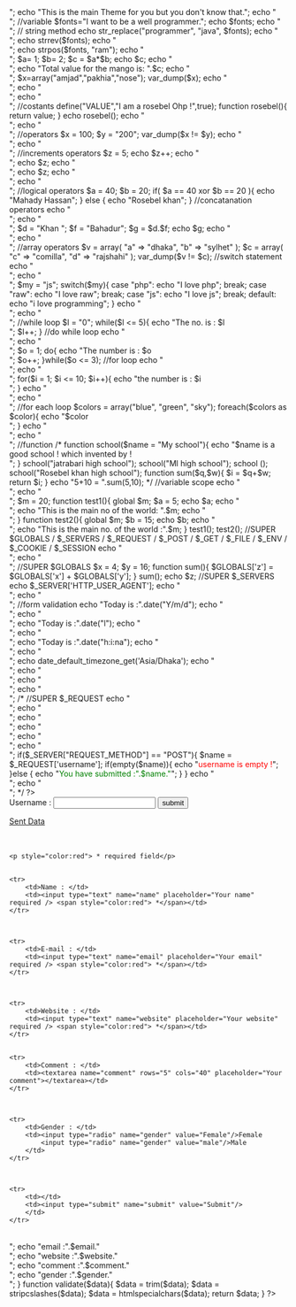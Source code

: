 <?php 

//Difference between echo and print


	/*1. echo contains multiple parameter (ex: "Rose", "is", "Nice")
	  2. print doesn't contain multiple parameter.
	  3. echo is more faster than print.	  
	
	*/
?>



<?php
//string
	echo "I am Rosebel Khan";
		echo "<br/>";
	echo "This is the main Theme for you but you don't know that.";
echo "<br>";


//variable
$fonts="I want to be a well programmer.";
echo $fonts;
echo "<br>";


// string method
echo str_replace("programmer", "java", $fonts);
echo "<br>";
echo strrev($fonts);
echo "<br>";
echo strpos($fonts, "ram");
echo "<br>";



$a= 1;
$b= 2;
$c = $a*$b;
echo $c;
echo "<br>";
echo "Total value for the mango is: ".$c;
echo "<br>";
$x=array("amjad","pakhia","nose");
var_dump($x);

echo "<br>";
echo "<br>";
echo "<br>";

//costants
 
define("VALUE","I am a rosebel Ohp
!",true);

function rosebel(){
		return value;
	}


	echo rosebel();

echo "<br/>";
echo "<br/>";

//operators

$x = 100;
$y = "200";

var_dump($x != $y);


echo "<br/>";
echo "<br/>";
//increments operators

$z = 5;
echo $z++;
echo "<br/>";
echo $z;
echo "<br/>";
echo $z;

echo "<br/>"; echo "<br/>";

//logical operators


$a = 40;
$b = 20;

if( $a == 40 xor $b == 20 ){
	echo "Mahady Hassan";
} else {
	echo "Rosebel khan";
}

//concatanation operators

echo "<br/>"; echo "<br/>";

$d = "Khan ";
$f = "Bahadur";
$g = $d.$f;
echo $g;
echo "<br/>";
echo "<br/>";

//array operators

$v = array(
	"a" => "dhaka",
	"b" => "sylhet"
);

$c = array(
	"c" => "comilla",
	"d" => "rajshahi"
);

var_dump($v != $c);

//switch statement

echo "<br/>";
echo "<br/>";

$my = "js";

switch($my){
	
	case "php":
	echo "I love php";
	break;
	
	case "raw":
	echo "I love raw";
	break;
	
	case "js":
	echo "I love js";
	break;
	
	
	default:
	echo "i love programming";
}


echo "<br/>";
echo "<br/>";

//while loop

$l = "0";

while($l <= 5){
	echo "The no. is : $l <br/>";
	$l++;
}

//do while loop

echo "<br/>";
echo "<br/>";

$o = 1;
do{
	echo "The number is : $o <br/>";
	$o++;
}while($o <= 3);



//for loop

echo "<br/>";
echo "<br/>";

for($i = 1; $i <= 10; $i++){
	echo "the number is : $i <br/>";
}


echo "<br/>";
echo "<br/>";

//for each loop

$colors = array("blue", "green", "sky");

foreach($colors as $color){
	echo "$color <br/>";
}


echo "<br/>";
echo "<br/>";


//function
/*
function school($name = "My school"){
	echo "$name is a good school ! which invented by ! <br/>";
}

school("jatrabari high school");

school("Ml high school");
school ();
school("Rosebel khan high school");


function sum($q,$w){
	$i = $q+$w;
	return $i;
}
echo "5+10 = ".sum(5,10);

*/
//variable scope

echo "<br/>";
echo "<br/>";

$m = 20;

function test1(){
	global $m;
	$a = 5;
	echo $a;
	
echo "<br/>";
echo "This is the main no of the world: ".$m;
echo "<br/>";
}

function test2(){
	global $m;
	$b = 15;
	echo $b;
	
echo "<br/>";
echo "This is the main no. of the world :".$m;
}

test1();
test2();


//SUPER $GLOBALS / $_SERVERS / $_REQUEST / $_POST / $_GET / $_FILE / $_ENV / $_COOKIE / $_SESSION

echo "<br/>";
echo "<br/>";

//SUPER $GLOBALS

$x = 4;
$y = 16;
function sum(){
	$GLOBALS['z'] = $GLOBALS['x'] + $GLOBALS['y'];
}

sum();
echo $z;

//SUPER $_SERVERS



echo $_SERVER['HTTP_USER_AGENT'];

echo "<br/>";
echo "<br/>";


//form validation

echo "Today is :".date("Y/m/d");
echo "<br/>";
echo "<br/>";
echo "Today is :".date("l");
echo "<br/>";
echo "<br/>";
echo "Today is :".date("h:i:na");
echo "<br/>";
echo "<br/>";

echo date_default_timezone_get('Asia/Dhaka');

echo "<br/>";
echo "<br/>";
echo "<br/>";
echo "<br/>";




















































/*
//SUPER $_REQUEST

echo "<br/>";
echo "<br/>";

echo "<br/>";
echo "<br/>";
echo "<br/>";
echo "<br/>";


if($_SERVER["REQUEST_METHOD"] == "POST"){
	$name = $_REQUEST['username'];
	
	if(empty($name)){
		echo "<span style='color:red'>username is empty !</span>";
	}else {
		echo "<span style='color:green'>You have submitted :".$name."</span>";
	}
}

echo "<br/>";
echo "<br/>";

*/





?>










<form action="<?php echo $_SERVER['PHP_SELF']?>" method="post">
Username : <input type="text" name="username"/>
<input type="submit" value="submit"/>
</form>


<a href="text.php?msg=Good&text=Bye">Sent Data</a>
</br>
</br>
</br>



<form method="post" action="<?php echo htmlspecialchars($_SERVER['PHP_SELF']); ?>">


<table>

	<p style="color:red"> * required field</p>


	<tr>
		<td>Name : </td>
		<td><input type="text" name="name" placeholder="Your name" required /> <span style="color:red"> *</span></td>
	</tr>



	<tr>
		<td>E-mail : </td>
		<td><input type="text" name="email" placeholder="Your email" required /> <span style="color:red"> *</span></td>
	</tr>



	<tr>
		<td>Website : </td>
		<td><input type="text" name="website" placeholder="Your website" required /> <span style="color:red"> *</span></td>
	</tr>


	<tr>
		<td>Comment : </td>
		<td><textarea name="comment" rows="5" cols="40" placeholder="Your comment"></textarea></td>
	</tr>


	
	<tr>
		<td>Gender : </td>
		<td><input type="radio" name="gender" value="Female"/>Female 
			<input type="radio" name="gender" value="male"/>Male 
		</td>
	</tr>
	
	
	
	<tr>
		<td></td>
		<td><input type="submit" name="submit" value="Submit"/>
		</td>
	</tr>
	
	
	


</table>
</form>




<?php

$name = $email = $website = $comment = $gender = "";
$errname = $erremail = $errwebsite = $errcomment = $errgender = "";

if($_SERVER["REQUEST_METHOD"] == "POST"){
	
	$name 		= validate($_POST["name"]);
	$email	 	= validate($_POST["email"]);
	$website 	= validate($_POST["website"]);
	$comment 	= validate($_POST["comment"]);
	$gender 	= validate($_POST["gender"]);
	
	
	echo "name :".$name."<br/>";
	echo "email :".$email."<br/>";
	echo "website :".$website."<br/>";
	echo "comment :".$comment."<br/>";
	echo "gender :".$gender."<br/>";
	
}
function validate($data){
	$data = trim($data);
	$data = stripcslashes($data);
	$data = htmlspecialchars($data);
	
	return $data;
}

?>



